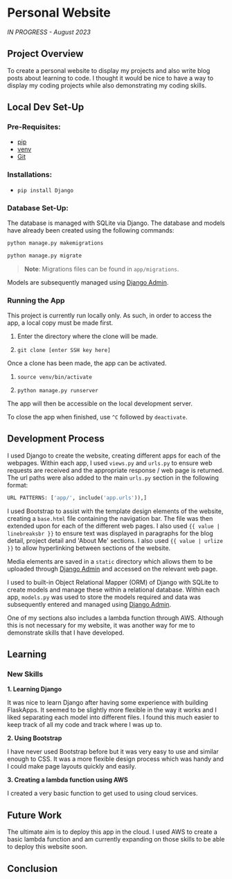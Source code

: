 # Personal Website

*IN PROGRESS - August 2023*

## Project Overview
To create a personal website to display my projects and also 
write blog posts about learning to code. I thought it would be nice 
to have a way to display my coding projects while also demonstrating 
my coding skills.

## Local Dev Set-Up
### Pre-Requisites:
+ [pip](https://pypi.org/project/pip/)
+ [venv](https://docs.python.org/3/library/venv.html)
+ [Git](https://git-scm.com/)

### Installations:
+ ```pip install Django```

### Database Set-Up:
The database is managed with SQLite via Django. The database and models have already 
been created using the following commands:
```python
python manage.py makemigrations
```
```python
python manage.py migrate
```

> __Note__: Migrations files can be found in `app/migrations`.

Models are subsequently managed using [Django Admin](https://docs.djangoproject.com/en/4.2/ref/contrib/admin/).

### Running the App
This project is currently run locally only. As such, in order to access the 
app, a local copy must be made first.

1. Enter the directory where the clone will be made.


2. ```git clone [enter SSH key here]```

Once a clone has been made, the app can be activated.

1. ```source venv/bin/activate```


2. ```python manage.py runserver```


The app will then be accessible on the local development server.

To close the app when finished, use ```^C``` followed by ```deactivate```.


## Development Process
I used Django to create the website, creating different apps for 
each of the webpages. Within each app, I used `views.py` and `urls.py`
to ensure web requests are received and the appropriate response / 
web page is returned. The url paths were also added to the
main `urls.py` section in the following format:
```python
URL PATTERNS: ['app/', include('app.urls')),]
```

I used Bootstrap to assist with the template design elements of the website, 
creating a `base.html` file containing the navigation bar. The file 
was then extended upon for each of the different web pages. I also 
used ```{{ value | linebreaksbr }}``` to ensure text was 
displayed in paragraphs for the blog detail, project detail
and 'About Me' sections. I also used ```{{ value | urlize }}``` 
to allow hyperlinking between sections of the website.

Media elements are saved in a `static` directory which allows them 
to be uploaded through [Django Admin](https://docs.djangoproject.com/en/4.2/ref/contrib/admin/)
and accessed on the relevant web page.

I used to built-in Object Relational Mapper (ORM) of Django with SQLite
to create models and manage these within a relational database. Within 
each app, `models.py` was used to store the models required and data was 
subsequently entered and managed using [Django Admin](https://docs.djangoproject.com/en/4.2/ref/contrib/admin/).

One of my sections also includes a lambda function through AWS.
Although this is not necessary for my website, it was another 
way for me to demonstrate skills that I have developed.

## Learning
### New Skills

**1. Learning Django**

It was nice to learn Django after having some experience with 
building FlaskApps. It seemed to be slightly more flexible in 
the way it works and I liked separating each model into 
different files. I found this much easier to keep track of all 
my code and track where I was up to.

**2. Using Bootstrap**

I have never used Bootstrap before but it was very easy to 
use and similar enough to CSS. It was a more flexible design 
process which was handy and I could make page layouts quickly 
and easily.

**3. Creating a lambda function using AWS**

I created a very basic function to get used to using 
cloud services.

## Future Work
The ultimate aim is to deploy this app in the cloud. I used 
AWS to create a basic lambda function and am currently expanding 
on those skills to be able to deploy this website soon.

## Conclusion
